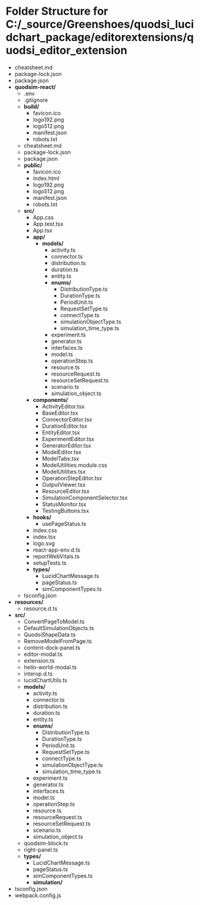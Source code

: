 # Folder Structure for C:/_source/Greenshoes/quodsi_lucidchart_package/editorextensions/quodsi_editor_extension

- cheatsheet.md
- package-lock.json
- package.json
- **quodsim-react/**
  - .env
  - .gitignore
  - **build/**
    - favicon.ico
    - logo192.png
    - logo512.png
    - manifest.json
    - robots.txt
  - cheatsheet.md
  - package-lock.json
  - package.json
  - **public/**
    - favicon.ico
    - index.html
    - logo192.png
    - logo512.png
    - manifest.json
    - robots.txt
  - **src/**
    - App.css
    - App.test.tsx
    - App.tsx
    - **app/**
      - **models/**
        - activity.ts
        - connector.ts
        - distribution.ts
        - duration.ts
        - entity.ts
        - **enums/**
          - DistributionType.ts
          - DurationType.ts
          - PeriodUnit.ts
          - RequestSetType.ts
          - connectType.ts
          - simulationObjectType.ts
          - simulation_time_type.ts
        - experiment.ts
        - generator.ts
        - interfaces.ts
        - model.ts
        - operationStep.ts
        - resource.ts
        - resourceRequest.ts
        - resourceSetRequest.ts
        - scenario.ts
        - simulation_object.ts
    - **components/**
      - ActivityEditor.tsx
      - BaseEditor.tsx
      - ConnectorEditor.tsx
      - DurationEditor.tsx
      - EntityEditor.tsx
      - ExperimentEditor.tsx
      - GeneratorEditor.tsx
      - ModelEditor.tsx
      - ModelTabs.tsx
      - ModelUtilities.module.css
      - ModelUtilities.tsx
      - OperationStepEditor.tsx
      - OutputViewer.tsx
      - ResourceEditor.tsx
      - SimulationComponentSelector.tsx
      - StatusMonitor.tsx
      - TestingButtons.tsx
    - **hooks/**
      - usePageStatus.ts
    - index.css
    - index.tsx
    - logo.svg
    - react-app-env.d.ts
    - reportWebVitals.ts
    - setupTests.ts
    - **types/**
      - LucidChartMessage.ts
      - pageStatus.ts
      - simComponentTypes.ts
  - tsconfig.json
- **resources/**
  - resource.d.ts
- **src/**
  - ConvertPageToModel.ts
  - DefaultSimulationObjects.ts
  - QuodsiShapeData.ts
  - RemoveModelFromPage.ts
  - content-dock-panel.ts
  - editor-modal.ts
  - extension.ts
  - hello-world-modal.ts
  - interop.d.ts
  - lucidChartUtils.ts
  - **models/**
    - activity.ts
    - connector.ts
    - distribution.ts
    - duration.ts
    - entity.ts
    - **enums/**
      - DistributionType.ts
      - DurationType.ts
      - PeriodUnit.ts
      - RequestSetType.ts
      - connectType.ts
      - simulationObjectType.ts
      - simulation_time_type.ts
    - experiment.ts
    - generator.ts
    - interfaces.ts
    - model.ts
    - operationStep.ts
    - resource.ts
    - resourceRequest.ts
    - resourceSetRequest.ts
    - scenario.ts
    - simulation_object.ts
  - quodsim-block.ts
  - right-panel.ts
  - **types/**
    - LucidChartMessage.ts
    - pageStatus.ts
    - simComponentTypes.ts
    - **simulation/**
- tsconfig.json
- webpack.config.js
